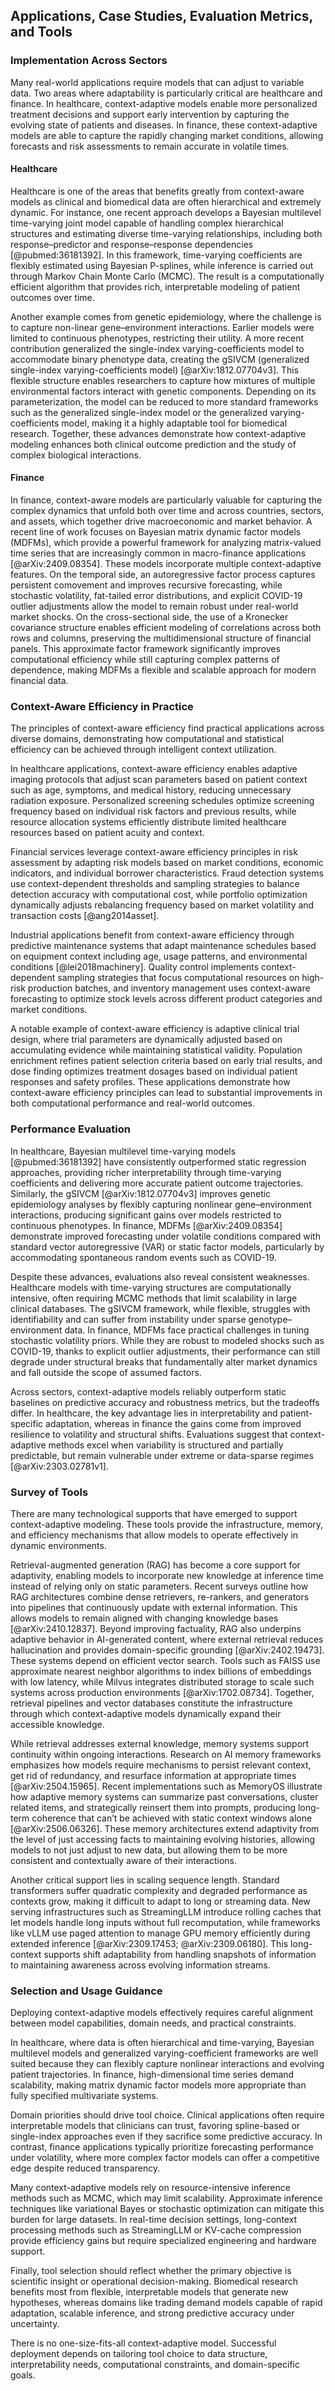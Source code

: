 ## Applications, Case Studies, Evaluation Metrics, and Tools

### Implementation Across Sectors

Many real-world applications require models that can adjust to variable data. Two areas where adaptability is particularly critical are healthcare and finance. In healthcare, context-adaptive models enable more personalized treatment decisions and support early intervention by capturing the evolving state of patients and diseases. In finance, these context-adaptive models are able to capture the rapidly changing market conditions, allowing forecasts and risk assessments to remain accurate in volatile times.

#### Healthcare

Healthcare is one of the areas that benefits greatly from context-aware models as clinical and biomedical data are often hierarchical and extremely dynamic. For instance, one recent approach develops a Bayesian multilevel time-varying joint model capable of handling complex hierarchical structures and estimating diverse time-varying relationships, including both response–predictor and response–response dependencies [@pubmed:36181392]. In this framework, time-varying coefficients are flexibly estimated using Bayesian P-splines, while inference is carried out through Markov Chain Monte Carlo (MCMC). The result is a computationally efficient algorithm that provides rich, interpretable modeling of patient outcomes over time.

Another example comes from genetic epidemiology, where the challenge is to capture non-linear gene–environment interactions. Earlier models were limited to continuous phenotypes, restricting their utility. A more recent contribution generalized the single-index varying-coefficients model to accommodate binary phenotype data, creating the gSIVCM (generalized single-index varying-coefficients model) [@arXiv:1812.07704v3]. This flexible structure enables researchers to capture how mixtures of multiple environmental factors interact with genetic components. Depending on its parameterization, the model can be reduced to more standard frameworks such as the generalized single-index model or the generalized varying-coefficients model, making it a highly adaptable tool for biomedical research. Together, these advances demonstrate how context-adaptive modeling enhances both clinical outcome prediction and the study of complex biological interactions.

#### Finance

In finance, context-aware models are particularly valuable for capturing the complex dynamics that unfold both over time and across countries, sectors, and assets, which together drive macroeconomic and market behavior. A recent line of work focuses on Bayesian matrix dynamic factor models (MDFMs), which provide a powerful framework for analyzing matrix-valued time series that are increasingly common in macro-finance applications [@arXiv:2409.08354]. These models incorporate multiple context-adaptive features. On the temporal side, an autoregressive factor process captures persistent comovement and improves recursive forecasting, while stochastic volatility, fat-tailed error distributions, and explicit COVID-19 outlier adjustments allow the model to remain robust under real-world market shocks. On the cross-sectional side, the use of a Kronecker covariance structure enables efficient modeling of correlations across both rows and columns, preserving the multidimensional structure of financial panels. This approximate factor framework significantly improves computational efficiency while still capturing complex patterns of dependence, making MDFMs a flexible and scalable approach for modern financial data.

### Context-Aware Efficiency in Practice

The principles of context-aware efficiency find practical applications across diverse domains, demonstrating how computational and statistical efficiency can be achieved through intelligent context utilization.

In healthcare applications, context-aware efficiency enables adaptive imaging protocols that adjust scan parameters based on patient context such as age, symptoms, and medical history, reducing unnecessary radiation exposure. Personalized screening schedules optimize screening frequency based on individual risk factors and previous results, while resource allocation systems efficiently distribute limited healthcare resources based on patient acuity and context.

Financial services leverage context-aware efficiency principles in risk assessment by adapting risk models based on market conditions, economic indicators, and individual borrower characteristics. Fraud detection systems use context-dependent thresholds and sampling strategies to balance detection accuracy with computational cost, while portfolio optimization dynamically adjusts rebalancing frequency based on market volatility and transaction costs [@ang2014asset].

Industrial applications benefit from context-aware efficiency through predictive maintenance systems that adapt maintenance schedules based on equipment context including age, usage patterns, and environmental conditions [@lei2018machinery]. Quality control implements context-dependent sampling strategies that focus computational resources on high-risk production batches, and inventory management uses context-aware forecasting to optimize stock levels across different product categories and market conditions.

A notable example of context-aware efficiency is adaptive clinical trial design, where trial parameters are dynamically adjusted based on accumulating evidence while maintaining statistical validity. Population enrichment refines patient selection criteria based on early trial results, and dose finding optimizes treatment dosages based on individual patient responses and safety profiles. These applications demonstrate how context-aware efficiency principles can lead to substantial improvements in both computational performance and real-world outcomes.

### Performance Evaluation

In healthcare, Bayesian multilevel time-varying models [@pubmed:36181392] have consistently outperformed static regression approaches, providing richer interpretability through time-varying coefficients and delivering more accurate patient outcome trajectories. Similarly, the gSIVCM [@arXiv:1812.07704v3] improves genetic epidemiology analyses by flexibly capturing nonlinear gene–environment interactions, producing significant gains over models restricted to continuous phenotypes. In finance, MDFMs [@arXiv:2409.08354] demonstrate improved forecasting under volatile conditions compared with standard vector autoregressive (VAR) or static factor models, particularly by accommodating spontaneous random events such as COVID-19.

Despite these advances, evaluations also reveal consistent weaknesses. Healthcare models with time-varying structures are computationally intensive, often requiring MCMC methods that limit scalability in large clinical databases. The gSIVCM framework, while flexible, struggles with identifiability and can suffer from instability under sparse genotype–environment data. In finance, MDFMs face practical challenges in tuning stochastic volatility priors. While they are robust to modeled shocks such as COVID-19, thanks to explicit outlier adjustments, their performance can still degrade under structural breaks that fundamentally alter market dynamics and fall outside the scope of assumed factors.

Across sectors, context-adaptive models reliably outperform static baselines on predictive accuracy and robustness metrics, but the tradeoffs differ. In healthcare, the key advantage lies in interpretability and patient-specific adaptation, whereas in finance the gains come from improved resilience to volatility and structural shifts. Evaluations suggest that context-adaptive methods excel when variability is structured and partially predictable, but remain vulnerable under extreme or data-sparse regimes [@arXiv:2303.02781v1].

### Survey of Tools

There are many technological supports that have emerged to support context-adaptive modeling. These tools provide the infrastructure, memory, and efficiency mechanisms that allow models to operate effectively in dynamic environments.

Retrieval-augmented generation (RAG) has become a core support for adaptivity, enabling models to incorporate new knowledge at inference time instead of relying only on static parameters. Recent surveys outline how RAG architectures combine dense retrievers, re-rankers, and generators into pipelines that continuously update with external information. This allows models to remain aligned with changing knowledge bases [@arXiv:2410.12837]. Beyond improving factuality, RAG also underpins adaptive behavior in AI-generated content, where external retrieval reduces hallucination and provides domain-specific grounding [@arXiv:2402.19473]. These systems depend on efficient vector search. Tools such as FAISS use approximate nearest neighbor algorithms to index billions of embeddings with low latency, while Milvus integrates distributed storage to scale such systems across production environments [@arXiv:1702.08734]. Together, retrieval pipelines and vector databases constitute the infrastructure through which context-adaptive models dynamically expand their accessible knowledge.

While retrieval addresses external knowledge, memory systems support continuity within ongoing interactions. Research on AI memory frameworks emphasizes how models require mechanisms to persist relevant context, get rid of redundancy, and resurface information at appropriate times [@arXiv:2504.15965]. Recent implementations such as MemoryOS illustrate how adaptive memory systems can summarize past conversations, cluster related items, and strategically reinsert them into prompts, producing long-term coherence that can’t be achieved with static context windows alone [@arXiv:2506.06326]. These memory architectures extend adaptivity from the level of just accessing facts to maintaining evolving histories, allowing models to not just adjust to new data, but allowing them to be more consistent and contextually aware of their interactions.

Another critical support lies in scaling sequence length. Standard transformers suffer quadratic complexity and degraded performance as contexts grow, making it difficult to adapt to long or streaming data. New serving infrastructures such as StreamingLLM introduce rolling caches that let models handle long inputs without full recomputation, while frameworks like vLLM use paged attention to manage GPU memory efficiently during extended inference [@arXiv:2309.17453; @arXiv:2309.06180]. This long-context supports shift adaptability from handling snapshots of information to maintaining awareness across evolving information streams.

### Selection and Usage Guidance

Deploying context-adaptive models effectively requires careful alignment between model capabilities, domain needs, and practical constraints.

In healthcare, where data is often hierarchical and time-varying, Bayesian multilevel models and generalized varying-coefficient frameworks are well suited because they can flexibly capture nonlinear interactions and evolving patient trajectories. In finance, high-dimensional time series demand scalability, making matrix dynamic factor models more appropriate than fully specified multivariate systems.

Domain priorities should drive tool choice. Clinical applications often require interpretable models that clinicians can trust, favoring spline-based or single-index approaches even if they sacrifice some predictive accuracy. In contrast, finance applications typically prioritize forecasting performance under volatility, where more complex factor models can offer a competitive edge despite reduced transparency.

Many context-adaptive models rely on resource-intensive inference methods such as MCMC, which may limit scalability. Approximate inference techniques like variational Bayes or stochastic optimization can mitigate this burden for large datasets. In real-time decision settings, long-context processing methods such as StreamingLLM or KV-cache compression provide efficiency gains but require specialized engineering and hardware support.

Finally, tool selection should reflect whether the primary objective is scientific insight or operational decision-making. Biomedical research benefits most from flexible, interpretable models that generate new hypotheses, whereas domains like trading demand models capable of rapid adaptation, scalable inference, and strong predictive accuracy under uncertainty.

There is no one-size-fits-all context-adaptive model. Successful deployment depends on tailoring tool choice to data structure, interpretability needs, computational constraints, and domain-specific goals.
